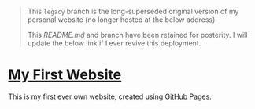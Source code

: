 > This `legacy` branch is the long-superseded original version of my personal website (no longer hosted at the below address)
>
> This _README.md_ and branch have been retained for posterity. I will update the below link if I ever revive this deployment. 

<a href="http://milesjpool.github.io">My First Website</a>
================

This is my first ever own website, created using <a href="https://pages.github.com/">GitHub Pages</a>.


